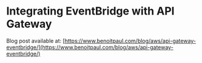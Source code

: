 # Integrating EventBridge with API Gateway

Blog post available at: [https://www.benoitpaul.com/blog/aws/api-gateway-eventbridge/](https://www.benoitpaul.com/blog/aws/api-gateway-eventbridge/)
